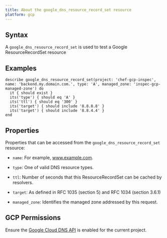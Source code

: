 ```yaml
---
title: About the google_dns_resource_record_set resource
platform: gcp
---
```


## Syntax
A `google_dns_resource_record_set` is used to test a Google ResourceRecordSet resource

## Examples
```
describe google_dns_resource_record_set(project: 'chef-gcp-inspec', name: 'backend.my.domain.com.', type: 'A', managed_zone: 'inspec-gcp-managed-zone') do
  it { should exist }
  its('type') { should eq 'A' }
  its('ttl') { should eq '300' }
  its('target') { should include '8.8.8.8' }
  its('target') { should include '8.8.4.4' }
end
```

## Properties
Properties that can be accessed from the `google_dns_resource_record_set` resource:


  * `name`: For example, www.example.com.

  * `type`: One of valid DNS resource types.

  * `ttl`: Number of seconds that this ResourceRecordSet can be cached by resolvers.

  * `target`: As defined in RFC 1035 (section 5) and RFC 1034 (section 3.6.1)

  * `managed_zone`: Identifies the managed zone addressed by this request.


## GCP Permissions

Ensure the [Google Cloud DNS API](https://console.cloud.google.com/apis/library/dns.googleapis.com/) is enabled for the current project.
